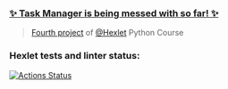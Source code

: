 ### [✨ Task Manager is being messed with so far! ✨](https://python-project-52-731n.onrender.com)

> [Fourth project](https://ru.hexlet.io/programs/python/projects/52) of [@Hexlet](https://ru.hexlet.io/) Python Course

### Hexlet tests and linter status:
[![Actions Status](https://github.com/alienflakes/python-project-52/actions/workflows/hexlet-check.yml/badge.svg)](https://github.com/alienflakes/python-project-52/actions)